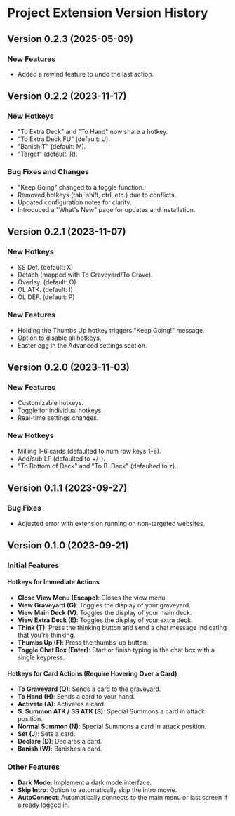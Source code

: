 # Project Extension Version History

## Version 0.2.3 (2025-05-09)

### New Features
- Added a rewind feature to undo the last action.

## Version 0.2.2 (2023-11-17)

### New Hotkeys
- "To Extra Deck" and "To Hand" now share a hotkey.
- "To Extra Deck FU" (default: U).
- "Banish T" (default: M).
- "Target" (default: R).

### Bug Fixes and Changes
- "Keep Going" changed to a toggle function.
- Removed hotkeys (tab, shift, ctrl, etc.) due to conflicts.
- Updated configuration notes for clarity.
- Introduced a "What's New" page for updates and installation.

## Version 0.2.1 (2023-11-07)

### New Hotkeys
- SS Def. (default: X)
- Detach (mapped with To Graveyard/To Grave).
- Overlay. (default: O)
- OL ATK. (default: I)
- OL DEF. (default: P)

### New Features
- Holding the Thumbs Up hotkey triggers "Keep Going!" message.
- Option to disable all hotkeys.
- Easter egg in the Advanced settings section.

## Version 0.2.0 (2023-11-03)

### New Features
- Customizable hotkeys.
- Toggle for individual hotkeys.
- Real-time settings changes.

### New Hotkeys
- Milling 1-6 cards (defaulted to num row keys 1-6).
- Add/sub LP (defaulted to +/-).
- "To Bottom of Deck" and "To B. Deck" (defaulted to z).

## Version 0.1.1 (2023-09-27)

### Bug Fixes
- Adjusted error with extension running on non-targeted websites.

## Version 0.1.0 (2023-09-21)

### Initial Features

#### Hotkeys for Immediate Actions
- **Close View Menu (Escape)**: Closes the view menu.
- **View Graveyard (G)**: Toggles the display of your graveyard.
- **View Main Deck (V)**: Toggles the display of your main deck.
- **View Extra Deck (E)**: Toggles the display of your extra deck.
- **Think (T)**: Press the thinking button and send a chat message indicating that you're thinking.
- **Thumbs Up (F)**: Press the thumbs-up button.
- **Toggle Chat Box (Enter)**: Start or finish typing in the chat box with a single keypress.

#### Hotkeys for Card Actions (Require Hovering Over a Card)
- **To Graveyard (Q)**: Sends a card to the graveyard.
- **To Hand (H)**: Sends a card to your hand.
- **Activate (A)**: Activates a card.
- **S. Summon ATK / SS ATK (S)**: Special Summons a card in attack position.
- **Normal Summon (N)**: Special Summons a card in attack position.
- **Set (J)**: Sets a card.
- **Declare (D)**: Declares a card.
- **Banish (W)**: Banishes a card.

### Other Features
- **Dark Mode**: Implement a dark mode interface.
- **Skip Intro**: Option to automatically skip the intro movie.
- **AutoConnect**: Automatically connects to the main menu or last screen if already logged in.
